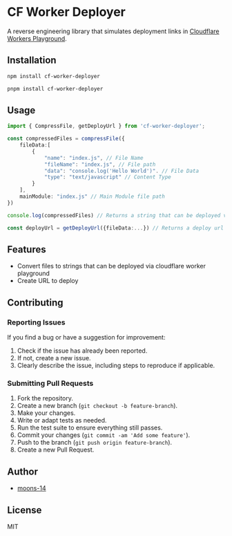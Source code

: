 # CF Worker Deployer

A reverse engineering library that simulates deployment links in [Cloudflare Workers Playground](https://workers.new).

## Installation

```bash
npm install cf-worker-deployer
```

```bash
pnpm install cf-worker-deployer
```

## Usage

```typescript
import { CompressFile, getDeployUrl } from 'cf-worker-deployer';

const compressedFiles = compressFile({
    fileData:[
        {
            "name": "index.js", // File Name
            "fileName": "index.js", // File path
            "data": "console.log('Hello World')". // File Data
            "type": "text/javascript" // Content Type
        }
    ],
    mainModule: "index.js" // Main Module file path
})

console.log(compressedFiles) // Returns a string that can be deployed via cloudflare worker playground

const deployUrl = getDeployUrl({fileData:...}) // Returns a deploy url
```

## Features

- Convert files to strings that can be deployed via cloudflare worker playground
- Create URL to deploy

## Contributing

### Reporting Issues

If you find a bug or have a suggestion for improvement:
1. Check if the issue has already been reported.
2. If not, create a new issue.
3. Clearly describe the issue, including steps to reproduce if applicable.

### Submitting Pull Requests

1. Fork the repository.
2. Create a new branch (`git checkout -b feature-branch`).
3. Make your changes.
4. Write or adapt tests as needed.
5. Run the test suite to ensure everything still passes.
6. Commit your changes (`git commit -am 'Add some feature'`).
7. Push to the branch (`git push origin feature-branch`).
8. Create a new Pull Request.

## Author

- [moons-14](https://github.com/moons-14)

## License

MIT
